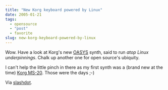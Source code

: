 ```yaml
---
title: "New Korg keyboard powered by Linux"
date: 2005-01-21
tags: 
  - opensource
  - "post"
  - favorite
slug: new-korg-keyboard-powered-by-linux
---
```


Wow. Have a look at Korg's new [OASYS](http://www.korg.com/gear/product_info.asp?A_PROD_NO=OASYS) synth, said to run _atop Linux underpinnings_. Chalk up another one for open source's ubiquity.

I can't help the little pinch in there as my first synth was a (brand new at the time) [Korg MS-20](http://www.vintagesynth.org/korg/ms20.shtml). Those were the days ;-)

Via [slashdot](http://linux.slashdot.org/article.pl?sid=05/01/21/012244&from=rss).
